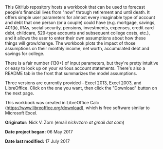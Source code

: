 This GitHub repository hosts a workbook that can be used to forecast people's financial lives from "now" through retirement and until death. It offers simple user parameters for almost every imaginable type of account and debt that one person (or a couple) could have (e.g. mortgage, savings, 401(k), IRAs, social security, pensions, investments, expenses, credit card debt, childcare, 529-type accounts and subsequent college costs, etc.), and it allows the user to enter their own assumptions about how these things will grow/change. The workbook plots the impact of those assumptions on their monthly income, net worth, accumulated debt and savings for college.

There is a fair number (130+) of input parameters, but they're pretty intuitive or easy to look up on your various account statements. There's also a README tab in the front that summarizes the model assumptions.

Three versions are currently provided - Excel 2013, Excel 2003, and LibreOffice. Click on the one you want, then click the "Download" button on the next page.

This workbook was created in LibreOffice Calc (https://www.libreoffice.org/download), which is free software similar to Microsoft Excel.

**Originator:** Nick V. Zorn (email *nickvzorn at gmail dot com*)

**Date project began:** 06 May 2017

**Date last modified:** 17 July 2017
